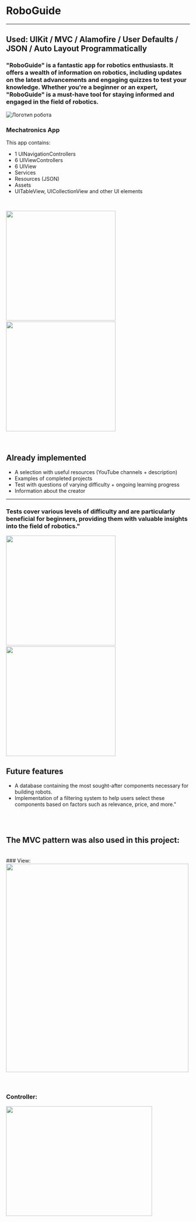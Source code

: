 # RoboGuide
---
## Used: UIKit / MVC / Alamofire  / User Defaults / JSON / Auto Layout Programmatically


### "RoboGuide" is a fantastic app for robotics enthusiasts. It offers a wealth of information on robotics, including updates on the latest advancements and engaging quizzes to test your knowledge. Whether you're a beginner or an expert, "RoboGuide" is a must-have tool for staying informed and engaged in the field of robotics.

![Логотип робота](https://github.com/vortep7/RoboGuide-ios-app/raw/main/ImageApp/roboLogo.png)

### Mechatronics App

This app contains:

* 1 UINavigationControllers
* 6 UIViewControllers
* 6 UIView
* Services
* Resources (JSON)
* Assets 
* UITableView, UICollectionView and other UI elements

<br>

<p float="left">
  <img src="https://github.com/vortep7/RoboGuide-ios-app/raw/main/ImageApp/menuScreen.jpg" width="300" />
  &nbsp;&nbsp;&nbsp;&nbsp;&nbsp;
  <img src="https://github.com/vortep7/RoboGuide-ios-app/raw/main/ImageApp/referenceScreen.jpg" width="300" /> 
</p>


<br>

## Already implemented
* A selection with useful resources (YouTube channels + description)
* Examples of completed projects
* Test with questions of varying difficulty + ongoing learning progress
* Information about the creator

---

### Tests cover various levels of difficulty and are particularly beneficial for beginners, providing them with valuable insights into the field of robotics."

<p float="left">
  <img src="https://github.com/vortep7/RoboGuide-ios-app/raw/main/ImageApp/testFirstScreen.jpg" width="300" />
  &nbsp;&nbsp;&nbsp;&nbsp;&nbsp;
  <img src="https://github.com/vortep7/RoboGuide-ios-app/raw/main/ImageApp/testSecondScreen.jpg" width="300" /> 
</p>


## Future features

* A database containing the most sought-after components necessary for building robots.
* Implementation of a filtering system to help users select these components based on factors such as relevance, price, and more."


<br>



<br>

## The MVC pattern was also used in this project:

<br>
### View:
<img src="https://github.com/vortep7/RoboGuide-ios-app/raw/main/ImageApp/viewScreen.png" width="500" height="570"> &nbsp;&nbsp;&nbsp;&nbsp;&nbsp;&nbsp;&nbsp; 


<br>



<br>

### Controller:
<img src="https://github.com/vortep7/RoboGuide-ios-app/raw/main/ImageApp/controllerScreen.png" width="400" height="300">


<br>

